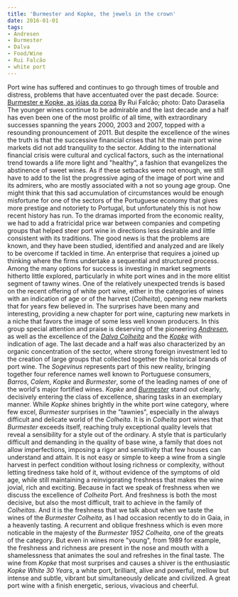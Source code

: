 ```yaml
---
title: 'Burmester and Kopke, the jewels in the crown'
date: 2016-01-01
tags:
- Andresen
- Burmester
- Dalva
- Food/Wine
- Rui Falcão
- white port
---
```

Port wine has suffered and continues to go through times of trouble and distress, problems that have accentuated over the past decade. Source: [Burmester e Kopke, as jóias da coroa](http://fugas.publico.pt/Vinhos/357132_burmester-e-kopke-as-joias-da-coroa) By Rui Falcão; photo: Dato Daraselia The younger wines continue to be admirable and the last decade and a half has even been one of the most prolific of all time, with extraordinary successes spanning the years 2000, 2003 and 2007, topped with a resounding pronouncement of 2011. But despite the excellence of the wines the truth is that the successive financial crises that hit the main port wine markets did not add tranquility to the sector. Adding to the international financial crisis were cultural and cyclical factors, such as the international trend towards a life more light and "healthy", a fashion that evangelizes the abstinence of sweet wines. As if these setbacks were not enough, we still have to add to the list the progressive aging of the image of port wine and its admirers, who are mostly associated with a not so young age group. One might think that this sad accumulation of circumstances would be enough misfortune for one of the sectors of the Portuguese economy that gives more prestige and notoriety to Portugal, but unfortunately this is not how recent history has run. To the dramas imported from the economic reality, we had to add a fratricidal price war between companies and competing groups that helped steer port wine in directions less desirable and little consistent with its traditions. The good news is that the problems are known, and they have been studied, identified and analyzed and are likely to be overcome if tackled in time. An enterprise that requires a joined up thinking where the firms undertake a sequential and structured process. Among the many options for success is investing in market segments hitherto little explored, particularly in white port wines and in the more elitist segment of tawny wines. One of the relatively unexpected trends is based on the recent offering of white port wine, either in the categories of wines with an indication of age or of the harvest (_Colheita_), opening new markets that for years few believed in. The surprises have been many and interesting, providing a new chapter for port wine, capturing new markets in a niche that favors the image of some less well known producers. In this group special attention and praise is deserving of the pioneering _[Andresen](http://www.jhandresen.com/)_, as well as the excellence of the _[Dalva Colheita](http://www.cdasilva.pt/)_ and the _[Kopke](http://www.sogevinus.com/kopke)_ with indication of age. The last decade and a half was also characterized by an organic concentration of the sector, where strong foreign investment led to the creation of large groups that collected together the historical brands of port wine. The _Sogevinus_ represents part of this new reality, bringing together four reference names well known to Portuguese consumers, _Barros_, _Calem_, _Kopke_ and _Burmester_, some of the leading names of one of the world's major fortified wines. _Kopke_ and _[Burmester](http://www.burmester.pt/)_ stand out clearly, decisively entering the class of excellence, sharing tasks in an exemplary manner. While _Kopke_ shines brightly in the white port wine category, where few excel, _Burmester_ surprises in the "tawnies", especially in the always difficult and delicate world of the _Colheita_. It is in _Colheita_ port wines that _Burmester_ exceeds itself, reaching truly exceptional quality levels that reveal a sensibility for a style out of the ordinary. A style that is particularly difficult and demanding in the quality of base wine, a family that does not allow imperfections, imposing a rigor and sensitivity that few houses can understand and attain. It is not easy or simple to keep a wine from a single harvest in perfect condition without losing richness or complexity, without letting tiredness take hold of it, without evidence of the symptoms of old age, while still maintaining a reinvigorating freshness that makes the wine jovial, rich and exciting. Because in fact we speak of freshness when we discuss the excellence of _Colheita_ Port. And freshness is both the most decisive, but also the most difficult, trait to achieve in the family of _Colheitas_. And it is the freshness that we talk about when we taste the wines of the _Burmester Colheita_, as I had occasion recently to do in Gaia, in a heavenly tasting. A recurrent and oblique freshness which is even more noticable in the majesty of the _Burmester 1952 Colheita_, one of the greats of the category. But even in wines more "young", from 1989 for example, the freshness and richness are present in the nose and mouth with a shamelessness that animates the soul and refreshes in the final taste. The wine from _Kopke_ that most surprises and causes a shiver is the enthusiastic _Kopke White 30 Years_, a white port, brilliant, alive and powerful, mellow but intense and subtle, vibrant but simultaneously delicate and civilized. A great port wine with a finish energetic, serious, vivacious and cheerful.